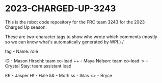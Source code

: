# 2023-CHARGED-UP-3243
This is the robot code repository for the FRC team 3243 for the 2023 Charged Up season. 


These are two-character tags to show who wrote which comments (mostly so we can know what's automatically generated by WPI.) \/

tag - Name: role 

:D - Mason Hirschi: team co-lead
++ - Maya Nelson: team co-lead
:> - Crystal Stay: team assistant lead

££ - Jasper
H! - Hale
&& - Moth
ss - Silas
<> - Bryce

